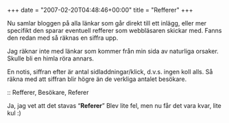 +++
date = "2007-02-20T04:48:46+00:00"
title = "Refferer"
+++

Nu samlar bloggen på alla länkar som går direkt till ett inlägg, eller mer specifikt den sparar eventuell refferer som webbläsaren skickar med. Fanns den redan med så räknas en siffra upp.

Jag räknar inte med länkar som kommer från min sida av naturliga orsaker. Skulle bli en himla röra annars.

En notis, siffran efter är antal sidladdningar/klick, d.v.s. ingen koll alls. Så räkna med att siffran blir högre än de verkliga antalet besökare.

:: Refferer, Besökare, Referer

Ja, jag vet att det stavas &#8220;**Referer**&#8221; Blev lite fel, men nu får det vara kvar, lite kul :) 

<small></small>
